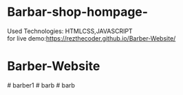 # Barbar-shop-hompage- 
Used Technologies: HTMLCSS,JAVASCRIPT<br>
for live demo:https://rezthecoder.github.io/Barber-Website/
# Barber-Website
#   b a r b e r 1  
 #   b a r b  
 #   b a r b  
 